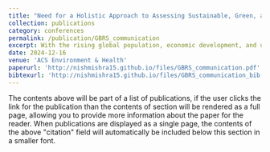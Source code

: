 ```yaml
---
title: "Need for a Holistic Approach to Assessing Sustainable, Green, and Healthy Buildings"
collection: publications
category: conferences
permalink: /publication/GBRS_communication
excerpt: With the rising global population, economic development, and urbanization, building stock is bound to grow, warranting measures for optimizing their embodied and operational energy and resource consumption. Further, a building’s indoor environment quality significantly affects occupants’ health, productivity, and well-being since people spend almost 90% of their time indoors. Buildings safeguard occupant’s well-being by shielding them from the outdoor air pollution and increasing climate extremes. However, buildings can also lead to acute and chronic exposure to pollutants trapped inside. The recent pandemic has demonstrated that indoor environments can prevent and promote airborne disease transmission depending on buildings’ design and operation. The current segregated rating systems and regulations to gauge buildings’ sustainability, health and safety, and energy efficiency have led to a fragmented approach hampering sustainable and healthy buildings’ design, construction, and operations. This work discusses the environmental sustainability of buildings, their impacts on occupants’ health and productivity, and if and how the existing global policies and frameworks regulate and promote the same. Developing a holistic and comprehensive framework is critical to ensure buildings’ sustainability, occupants’ health, and energy efficiency.
date: 2024-12-16
venue: 'ACS Environment & Health'
paperurl: 'http://nishmishra15.github.io/files/GBRS_communication.pdf'
bibtexurl: 'http://nishmishra15.github.io/files/GBRS_communication_bib.bib'
---
```


The contents above will be part of a list of publications, if the user clicks the link for the publication than the contents of section will be rendered as a full page, allowing you to provide more information about the paper for the reader. When publications are displayed as a single page, the contents of the above "citation" field will automatically be included below this section in a smaller font.
